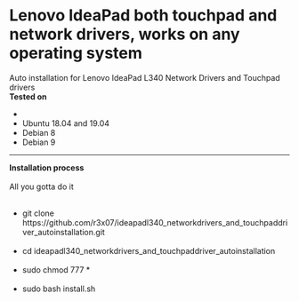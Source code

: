 # Lenovo IdeaPad both touchpad and network drivers, works on any operating system
Auto installation for Lenovo IdeaPad L340 Network Drivers and Touchpad drivers
<br>
<b>Tested on</b>

<ul>
    <li><Kali Rolling 2019.04/li>
    <li>Ubuntu 18.04 and 19.04</li>
    <li>Debian 8</li>
    <li>Debian 9</li>
</ul>
    <hr><b>Installation process</b><br><br>
All you gotta do it
<br><br>
<ul>
<li> git clone https://github.com/r3x07/ideapadl340_networkdrivers_and_touchpaddriver_autoinstallation.git </li><br>
<li> cd ideapadl340_networkdrivers_and_touchpaddriver_autoinstallation </li><br>
<li> sudo chmod 777 * </li><br>
<li> sudo bash install.sh </li>
</ul><br><br><br><br>
